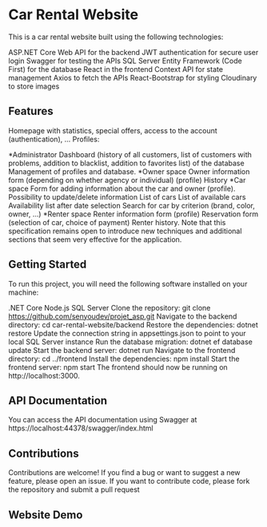 # Car Rental Website
This is a car rental website built using the following technologies:

ASP.NET Core Web API for the backend
JWT authentication for secure user login
Swagger for testing the APIs
SQL Server Entity Framework (Code First) for the database
React in the frontend
Context API for state management
Axios to fetch the APIs
React-Bootstrap for styling
Cloudinary to store images
## Features
Homepage with statistics, special offers, access to the account (authentication), ...
Profiles:

*Administrator
Dashboard (history of all customers, list of customers with problems, addition to blacklist, addition to favorites list) of the database
Management of profiles and database.
*Owner space
Owner information form (depending on whether agency or individual) (profile)
History
*Car space
Form for adding information about the car and owner (profile).
Possibility to update/delete information
List of cars
List of available cars Availability list after date selection Search for car by criterion (brand, color, owner, ...)
*Renter space
Renter information form (profile) Reservation form (selection of car, choice of payment)
Renter history.
Note that this specification remains open to introduce new techniques and additional sections that seem very effective for the application.


## Getting Started
To run this project, you will need the following software installed on your machine:

.NET Core 
Node.js
SQL Server
Clone the repository: git clone https://github.com/senyoudev/projet_asp.git
Navigate to the backend directory: cd car-rental-website/backend
Restore the dependencies: dotnet restore
Update the connection string in appsettings.json to point to your local SQL Server instance
Run the database migration: dotnet ef database update
Start the backend server: dotnet run
Navigate to the frontend directory: cd ../frontend
Install the dependencies: npm install
Start the frontend server: npm start
The frontend should now be running on http://localhost:3000.

## API Documentation
You can access the API documentation using Swagger at https://localhost:44378/swagger/index.html

## Contributions
Contributions are welcome! If you find a bug or want to suggest a new feature, please open an issue. If you want to contribute code, please fork the repository and submit a pull request

## Website Demo
